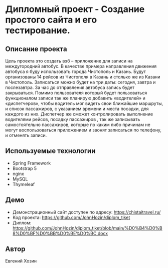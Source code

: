 # Дипломный проект - Создание простого сайта и его тестирование.

## Описание проекта

Цель проекта это создать вэб – приложение для записи на междугородний автобус. В качестве примера направления движения автобуса я буду использовать города Чистополь и Казань. Будут организованы 14 рейсов из Чистополя в Казань и столько же из Казани в Чистополь. Записаться можно будет на три даты: сегодня, завтра и послезавтра. За час до отправления автобуса запись будет закрываться. Помимо пользователя который будет пользоваться функционалом записи так же планирую добавить «водителей» и «диспетчеров», чтобы водитель мог видеть свои ближайшие маршруты, и список пассажиров, с указанием времени и места посадки, для каждого из них. Диспетчер же сможет контролировать выполнение водителями рейсов, посадку пассажиров , так же записывать самостоятельно пассажиров, которые по каким либо причинам не могут воспользоваться приложением и звонят записаться по телефону, и отменять записи.

## Используемые технологии
- Spring Framework
- Bootstrap 5
- nginx
- MySQL
- Thymeleaf 

## Демо

- Демонстрационный сайт доступен по адресу: https://chistaitravel.ru/
- Код проекта: https://github.com/JohnHozin/diplom_tiket
- Диплом: https://github.com/JohnHozin/diplom_tiket/blob/main/%D0%B4%D0%B8%D0%BF%D0%BB%D0%BE%D0%BC.docx

## Автор

Евгений Хозин

